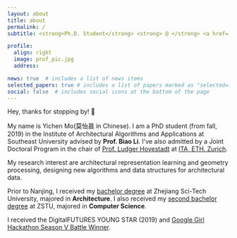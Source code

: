 ```yaml
---
layout: about
title: about
permalink: /
subtitle: <strong>Ph.D. Student</strong> <strong> @ </strong> <a href='http://labaaa.org'>Inst. AAA</a>. Southeast University. Nanjing. China. • <strong> Creator @ ArchiWeb</strong> (<a href='https://web.archialgo.com'>link</a>) •  longing ⇄ endure ⇆ ruminate

profile:
  align: right
  image: prof_pic.jpg
  address: 

news: true  # includes a list of news items
selected_papers: true # includes a list of papers marked as "selected={true}"
social: false  # includes social icons at the bottom of the page
---
```


Hey, thanks for stopping by! 🦭

My name is Yichen Mo(莫怡晨 in Chinese). I am a PhD student (from fall, 2019) in the Institute of Architectural Algorithms and Applications at Southeast University advised by **Prof. Biao Li**. I've also admitted by a Joint Doctoral Program in the chair of [Prof. Ludger Hovestadt](https://www.caad.arch.ethz.ch) at [ITA, ETH. Zurich](http://ita.arch.ethz.ch).

My research interest are architectural representation learning and geometry processing, designing new algorithms and data structures for architectural data.

Prior to Nanjing, I received my [bachelor degree](https://github.com/amomorning/IPlayout "Click to the project's repository") at Zhejiang Sci-Tech University, majored in **Architecture**. I also received my [second bachelor degree](https://github.com/amomorning/semantic-body "Click to the project's repository") at ZSTU, majored in **Computer Science**.

I received the DigitalFUTURES YOUNG STAR (2019) and [Google Girl Hackathon Season V Battle Winner](https://github.com/amomorning/google-girl-hackathon-v "Click to the project's repository").


